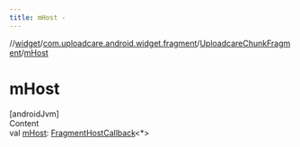 ```yaml
---
title: mHost -
---
```

//[widget](../../index.md)/[com.uploadcare.android.widget.fragment](../index.md)/[UploadcareChunkFragment](index.md)/[mHost](m-host.md)



# mHost  
[androidJvm]  
Content  
val [mHost](m-host.md): [FragmentHostCallback](https://developer.android.com/reference/kotlin/androidx/fragment/app/FragmentHostCallback.html)<*>  



